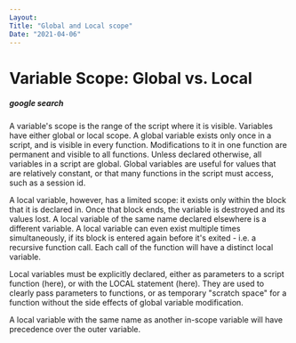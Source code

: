 ```yaml
---
Layout:
Title: "Global and Local scope"
Date: "2021-04-06"
---
```


# Variable Scope: Global vs. Local
##### google search 

A variable's scope is the range of the script where it is visible. Variables have either global or local scope. A global variable exists only once in a script, and is visible in every function. Modifications to it in one function are permanent and visible to all functions. Unless declared otherwise, all variables in a script are global. Global variables are useful for values that are relatively constant, or that many functions in the script must access, such as a session id.

A local variable, however, has a limited scope: it exists only within the block that it is declared in. Once that block ends, the variable is destroyed and its values lost. A local variable of the same name declared elsewhere is a different variable. A local variable can even exist multiple times simultaneously, if its block is entered again before it's exited - i.e. a recursive function call. Each call of the function will have a distinct local variable.

Local variables must be explicitly declared, either as parameters to a script function (here), or with the LOCAL statement (here). They are used to clearly pass parameters to functions, or as temporary "scratch space" for a function without the side effects of global variable modification.

A local variable with the same name as another in-scope variable will have precedence over the outer variable.